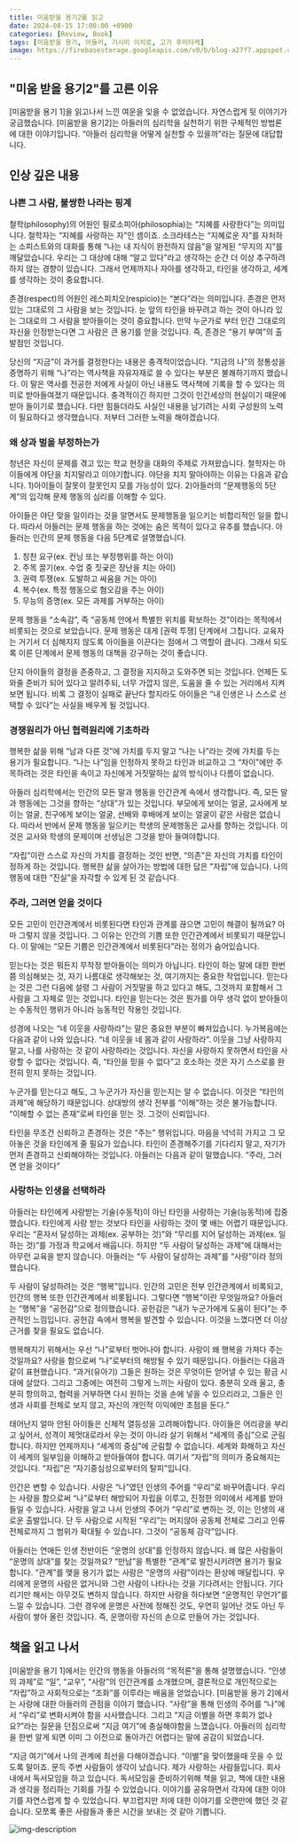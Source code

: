 ```yaml
---
title: 미움받을 용기2를 읽고
date: 2024-08-15 17:00:00 +0900
categories: [Review, Book]
tags: [미움받을 용기, 아들러, 기시미 이치로, 고가 후미타케]
image: https://firebasestorage.googleapis.com/v0/b/blog-a27f7.appspot.com/o/images%2Fposts%2F2-courage-to-be-disliked-2%2Fcourage-to-be-disliked-2.jpg?alt=media&token=48e8d1c3-e900-4133-923d-0179beb3a095
---
```


## "미움 받을 용기2"를 고른 이유
[미움받을 용기 1]을 읽고나서 느낀 여운을 잊을 수 없었습니다. 자연스럽게 뒷 이야기가 궁금했습니다. [미움받을 용기2]는 아들러의 심리학을 실천하기 위한 구체적인 방법론에 대한 이야기입니다. “아들러 심리학을 어떻게 실천할 수 있을까”라는 질문에 대답합니다. 

## 인상 깊은 내용

### 나쁜 그 사람, 불쌍한 나라는 핑계
철학(philosophy)의 어원인 필로소피아(philosophia)는 “지혜를 사랑한다”는 의미입니다. 철학자는 “지혜를 사랑하는 자”인 셈이죠. 소크라테스는 “지혜로운 자”를 자처하는 소피스트와의 대화를 통해 “나는 내 지식이 완전하지 않음”을 알게된 “무지의 지”를 깨달았습니다. 우리는 그 대상에 대해 “알고 있다”라고 생각하는 순간 더 이상 추구하려하지 않는 경향이 있습니다. 그래서 언제까지나 자아를 생각하고, 타인을 생각하고, 세계를 생각하는 것이 중요합니다.

존경(respect)의 어원인 레스피치오(respicio)는 “본다”라는 의미입니다. 존경은 먼저 있는 그대로의 그 사람을 보는 것입니다. 눈 앞의 타인을 바꾸려고 하는 것이 아니라 있는 그대로의 그 사람을 받아들이는 것이 중요합니다. 만약 누군가로 부터 인간 그대로의 자신을 인정받는다면 그 사람은 큰 용기를 얻을 것입니다. 즉, 존경은 “용기 부여”의 출발점인 것입니다.

당신의 “지금”이 과거를 결정한다는 내용은 충격적이었습니다. “지금의 나”의 정통성을 증명하기 위해 “나”라는 역사책을 자유자재로 쓸 수 있다는 부분은 불쾌하기까지 했습니다. 이 말은 역사를 전공한 저에게 사실이 아닌 내용도 역사책에 기록을 할 수 있다는 의미로 받아들여졌기 때문입니다. 충격적이긴 하지만 그것이 인간세상의 현실이기 때문에 받아 들이기로 했습니다. 다만 힘들더라도 사실인 내용을 남기려는 사회 구성원의 노력이 필요하다고 생각했습니다. 저부터 그러한 노력을 해야겠습니다.

### 왜 상과 벌을 부정하는가
청년은 자신이 문제를 겪고 있는 학교 현장을 대화의 주제로 가져왔습니다. 철학자는 아이들에게 야단을 치지말라고 이야기합니다. 야단을 치지 말아야하는 이유는 다음과 같습니다. 1)아이들이 잘못이 잘못인지 모를 가능성이 있다. 2)아들러의 “문제행동의 5단계”의 입각해 문제 행동의 심리를 이해할 수 있다.

아이들은 야단 맞을 일이라는 것을 알면서도 문제행동을 일으키는 비합리적인 일을 합니다. 따라서 아들러는 문제 행동을 하는 것에는 숨은 목적이 있다고 유추를 했습니다. 아들러는 인간의 문제 행동을 다음 5단계로 설명했습니다.

1. 칭찬 요구(ex. 컨닝 또는 부정행위를 하는 아이)
2. 주목 끌기(ex. 수업 중 짓궂은 장난을 치는 아이)
3. 권력 투쟁(ex. 도발하고 싸움을 거는 아이)
4. 복수(ex. 특정 행동으로 혐오감을 주는 아이)
5. 무능의 증명(ex. 모든 과제를 거부하는 아이)

문제 행동을 “소속감”, 즉 “공동체 안에서 특별한 위치를 확보하는 것”이라는 목적에서 비롯되는 것으로 보았습니다. 문제 행동은 대게 [권력 투쟁] 단계에서 그칩니다. 교육자는 거기서 더 심해지지 않도록 아이들을 이끈다는 점에서 그 역할이 큽니다. 그래서 되도록 이른 단계에서 문제 행동의 대책을 강구하는 것이 좋습니다.

단지 아이들의 결정을 존중하고, 그 결정을 지지하고 도와주면 되는 것입니다. 언제든 도와줄 준비가 되어 있다고 알려주되, 너무 가깝지 않은, 도움을 줄 수 있는 거리에서 지켜보면 됩니다. 비록 그 결정이 실패로 끝난다 할지라도 아이들은 “내 인생은 나 스스로 선택할 수 있다”는 사실을 배우게 될 것입니다.

### 경쟁원리가 아닌 협력원리에 기초하라
행복한 삶을 위해 “남과 다른 것”에 가치를 두지 말고 “나는 나”라는 것에 가치를 두는 용기가 필요합니다. “나는 나”임을 인정하지 못하고 타인과 비교하고 그 “차이”에만 주목하려는 것은 타인을 속이고 자신에게 거짓말하는 삶의 방식이나 다름이 없습니다.

아들러 심리학에서는 인간의 모든 말과 행동을 인간관계 속에서 생각합니다. 즉, 모든 말과 행동에는 그것을 향하는 “상대”가 있는 것입니다. 부모에게 보이는 얼굴, 교사에게 보이는 얼굴, 친구에게 보이는 얼굴, 선배와 후배에게 보이는 얼굴이 같은 사람은 없습니다. 따라서 반에서 문제 행동을 일으키는 학생의 문제행동은 교사를 향하는 것입니다. 이것은 교사와 학생의 문제이며 선생님은 그것을 받아 들여야합니다.

“자립”이란 스스로 자신의 가치를 결정하는 것인 반면, “의존”은 자신의 가치를 타인이 정하게 하는 것입니다. 행복한 삶을 살아가는 방법에 대한 답은 "자립"에 있습니다. 나의 행동에 대한 “진실”을 자각할 수 있게 된 것 같습니다.

### 주라, 그러면 얻을 것이다
모든 고민이 인간관계에서 비롯된다면 타인과 관계를 끊으면 고민이 해결이 될까요? 아마 그렇지 않을 것입니다. 그 이유는 인간의 기쁨 또한 인간관계에서 비롯되기 때문입니다. 이 말에는 “모든 기쁨은 인간관계에서 비롯된다”라는 정의가 숨어있습니다.

믿는다는 것은 뭐든지 무작정 받아들이는 의미가 아닙니다. 타인이 하는 말에 대한 한번쯤 의심해보는 것, 자기 나름대로 생각해보는 것, 여기까지는 중요한 작업입니다. 믿는다는 것은 그런 다음에 설령 그 사람이 거짓말을 하고 있다고 해도, 그것까지 포함해서 그 사람을 그 자체로 믿는 것입니다. 타인을 믿는다는 것은 뭔가를 아무 생각 없이 받아들이는 수동적인 행위가 아니라 능동적인 작용인 것입니다.

성경에 나오는 “네 이웃을 사랑하라”는 말은 중요한 부분이 빠져있습니다. 누가복음에는 다음과 같이 나와 있습니다. “네 이웃을 네 몸과 같이 사랑하라”. 이웃을 그냥 사랑하지 말고, 나를 사랑하는 것 같이 사랑하라는 것입니다. 자신을 사랑하지 못하면서 타인을 사랑할 수 없다는 것입니다. 즉, “타인을 믿을 수 없다”고 호소하는 것은 자기 스스로를 완전히 믿지 못하는 것입니다.

누군가를 믿는다고 해도, 그 누군가가 자신을 믿는지는 알 수 없습니다. 이것은 “타인의 과제”에 해당하기 때문입니다. 상대방의 생각 전부를 “이해”하는 것은 불가능합니다. “이해할 수 없는 존재”로써 타인을 믿는 것. 그것이 신뢰입니다.

타인을 무조건 신뢰하고 존경하는 것은 “주는” 행위입니다. 마음을 넉넉히 가지고 그 모아놓은 것을 타인에게 줄 필요가 있습니다. 타인이 존경해주기를 기다리지 말고, 자기가 먼저 존경하고 신뢰해야하는 것입니다. 아들러는 다음과 같이 말했습니다. “주라, 그러면 얻을 것이다”

### 사랑하는 인생을 선택하라
아들러는 타인에게 사랑받는 기술(수동적)이 아닌 타인을 사랑하는 기술(능동적)에 집중했습니다. 타인에게 사랑 받는 것보다 타인을 사랑하는 것이 몇 배는 어렵기 때문입니다. 우리는 “혼자서 달성하는 과제(ex. 공부하는 것)”와 “무리를 지어 달성하는 과제(ex. 일하는 것)”를 가정과 학교에서 배웁니다. 하지만 “두 사람이 달성하는 과제”에 대해서는 아무런 교육을 받지 않습니다. 아들러는 “두 사람이 달성하는 과제”를 “사랑”이라 정의했습니다.

두 사람이 달성하려는 것은 “행복”입니다. 인간의 고민은 전부 인간관계에서 비록되고, 인간의 행복 또한 인간관계에서 비롯됩니다. 그렇다면 “행복”이란 무엇일까요? 아들러는 “행복”을 “공헌감”으로 정의했습니다. 공헌감은 “내가 누군가에게 도움이 된다”는 주관적인 느낌입니다. 공헌감 속에서 행복을 발견할 수 있습니다. 이것을 느꼈다면 더 이상 근거를 찾을 필요도 없습니다.

행복해지기 위해서는 우선 “나”로부터 벗어나야 합니다. 사랑이 왜 행복을 가져다 주는 것일까요? 사랑을 함으로써 “나”로부터의 해방될 수 있기 때문입니다. 아들러는 다음과 같이 표현했습니다. “과거(유아기) 그들은 원하는 것은 무엇이든 얻어낼 수 있는 황금 시대에 살았다. 그리고 그중에는 여전히 그렇게 느끼는 사람이 있다. 충분히 오래 울고, 충분히 항의하고, 협력을 거부하면 다시 원하는 것을 손에 넣을 수 있으리라고, 그들은 인생과 사회를 전체로 보지 않고, 자신의 개인적 이익에만 초점을 둔다.”

태어난지 얼마 안된 아이들은 신체적 열등성을 고려해야합니다. 아이들은 어리광을 부리고 싶어서, 성격이 제멋대로라서 우는 것이 아니라 살기 위해서 “세계의 중심”으로 군림합니다. 하지만 언제까지나 “세계의 중심”에 군림할 수 없습니다. 세계와 화해하고 자신이 세계의 일부임을 이해하고 받아들여야 합니다. 여기서 “자립”의 의미가 중요해지는 것입니다. “자립”은 “자기중심성으로부터의 탈피”입니다.

인간은 변할 수 있습니다. 사랑은 “나”였던 인생의 주어를 “우리”로 바꾸어줍니다. 우리는 사랑을 함으로써 “나”로부터 해방되어 자립을 이루고, 진정한 의미에서 세계를 받아들일 수 있습니다. 사랑을 알고 나서 인생의 주어가 “우리”로 변하는 것, 이는 인생의 새로운 출발입니다. 단 두 사람으로 시작된 “우리”는 머지않아 공동체 전체로 그리고 인류 전체로까지 그 범위가 확대될 수 있습니다. 그것이 “공동체 감각”입니다.

아들러는 연애든 인생 전반이든 “운명의 상대”를 인정하지 않습니다. 왜 많은 사람들이 “운명의 상대”를 찾는 것일까요? “만남”을 특별한 “관계”로 발전시키려면 용기가 필요합니다. “관계”를 맺을 용기가 없는 사람은 “운명의 사람”이라는 환상에 매달립니다. 우리에게 운명의 사람은 없거니와 그런 사람이 나타나는 것을 기다려서는 안됩니다. 기다리기만 해서는 아무것도 변하지 않습니다. 하지만 사랑을 하다보면 “운명적인 무언가”를 느낄 수 있습니다. 그런 경우에 운명은 사전에 정해진 것도, 우연히 일어난 것도 아닌 두 사람이 쌓아 올린 것입니다. 즉, 운명이랑 자신의 손으로 만들어 가는 것입니다.

## 책을 읽고 나서
[미움받을 용기 1]에서는 인간의 행동을 아들러의 “목적론”을 통해 설명했습니다. “인생의 과제”로 “일”, “교우”, “사랑”의 인간관계를 소개했으며, 결론적으로 개인적으로는 “자립”하고 사회적으로는 “조화”를 이루라는 배움을 얻었습니다. [미움받을 용기 2]에서는 사랑에 대한 아들러의 관점을 이야기 했습니다. “사랑”을 통해 인생의 주어를 “나”에서 “우리”로 변화시켜야 함을 시사했습니다. 그리고 “지금 이별을 하면 후회가 없나요?”라는 질문을 던짐으로써 “지금 여기”에 충실해야함을 느꼈습니다. 아들러의 심리학을 한번 알게 되면 이미 그 이전으로 돌아가긴 어렵다는 말에 공감이 되었습니다.

“지금 여기”에서 나의 관계에 최선을 다해야겠습니다. “이별”을 맞이했을때 웃을 수 있도록 말이죠. 문득 주변 사람들이 생각이 났습니다. 제가 사랑하는 사람들입니다. 회사 내에서 독서모임을 하고 있습니다. 독서모임을 준비하기위해 책을 읽고, 책에 대한 내용과 생각을 정리하는 기회를 가질 수 있었습니다. 이야기를 공유하면서 각자에 대한 이야기를 자연스럽게 할 수 있었습니다. 부끄럽지만 저에 대한 이야기를 오랜만에 했던 것 같습니다. 모쪼록 좋은 사람들과 좋은 시간을 보내는 것 같아 기쁩니다.

![img-description](https://firebasestorage.googleapis.com/v0/b/blog-a27f7.appspot.com/o/images%2Fposts%2F2-courage-to-be-disliked-2%2Fcouple.jpg?alt=media&token=d8742948-c265-4656-8a90-eea0d384f410)
